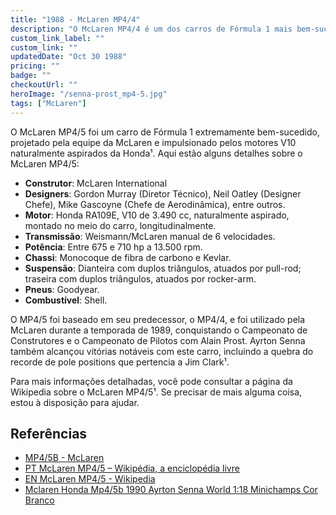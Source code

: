 ```yaml
---
title: "1988 - McLaren MP4/4"
description: "O McLaren MP4/4 é um dos carros de Fórmula 1 mais bem-sucedidos de todos os tempos, projetado por Gordon Murray e Steve Nichols para a temporada de 1988. Ayrton Senna e seu companheiro de equipe Alain Prost dominaram a temporada com este carro, que é lembrado por seu design inovador e desempenho excepcional."
custom_link_label: ""
custom_link: ""
updatedDate: "Oct 30 1988"
pricing: ""
badge: ""
checkoutUrl: ""
heroImage: "/senna-prost_mp4-5.jpg"
tags: ["McLaren"]
---
```


O McLaren MP4/5 foi um carro de Fórmula 1 extremamente bem-sucedido, projetado pela equipe da McLaren e impulsionado pelos motores V10 naturalmente aspirados da Honda¹. Aqui estão alguns detalhes sobre o McLaren MP4/5:

- **Construtor**: McLaren International
- **Designers**: Gordon Murray (Diretor Técnico), Neil Oatley (Designer Chefe), Mike Gascoyne (Chefe de Aerodinâmica), entre outros.
- **Motor**: Honda RA109E, V10 de 3.490 cc, naturalmente aspirado, montado no meio do carro, longitudinalmente.
- **Transmissão**: Weismann/McLaren manual de 6 velocidades.
- **Potência**: Entre 675 e 710 hp a 13.500 rpm.
- **Chassi**: Monocoque de fibra de carbono e Kevlar.
- **Suspensão**: Dianteira com duplos triângulos, atuados por pull-rod; traseira com duplos triângulos, atuados por rocker-arm.
- **Pneus**: Goodyear.
- **Combustível**: Shell.

O MP4/5 foi baseado em seu predecessor, o MP4/4, e foi utilizado pela McLaren durante a temporada de 1989, conquistando o Campeonato de Construtores e o Campeonato de Pilotos com Alain Prost. Ayrton Senna também alcançou vitórias notáveis com este carro, incluindo a quebra do recorde de pole positions que pertencia a Jim Clark¹.

Para mais informações detalhadas, você pode consultar a página da Wikipedia sobre o McLaren MP4/5¹. Se precisar de mais alguma coisa, estou à disposição para ajudar.


## Referências

  - [MP4/5B - McLaren](https://www.mclaren.com/racing/heritage/formula-1/cars/1990-formula-1-mclaren-mp45b/)
  - [PT McLaren MP4/5 – Wikipédia, a enciclopédia livre](https://pt.wikipedia.org/wiki/McLaren_MP4/5)
  - [EN McLaren MP4/5 - Wikipedia](https://en.wikipedia.org/wiki/McLaren_MP4/5)
  - [Mclaren Honda Mp4/5b 1990 Ayrton Senna World 1:18 Minichamps Cor Branco](https://www.mercadolivre.com.br/mclaren-honda-mp45b-1990-ayrton-senna-world-118-minichamps-cor-branco/p/MLB27525859)


